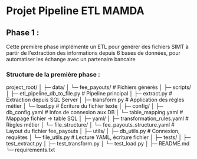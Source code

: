 # Projet Pipeline ETL MAMDA

## Phase 1 :
Cette première phase implémente un ETL pour générer des fichiers SIMT à partir de l'extraction des informations depuis 6 bases de données, pour automatiser les échange avec un partenaire bancaire
### Structure de la première phase : 
project_root/
│
├─ data/
│   └─ fee_payouts/                   # Fichiers générés
│
├─ scripts/
│   ├─ etl_pipeline_db_to_file.py     # Pipeline principal
│   ├─ extract.py                     # Extraction depuis SQL Server
│   ├─ transform.py                   # Application des règles métier
│   └─ load.py                        # Écriture du fichier texte
│
├─ config/
│   ├─ db_config.yaml                 # Infos de connexion aux DB
│   └─ table_mapping.yaml             # Mappage fichier → table SQL
│
├─ yaml/
│   ├─ transformation_rules.yaml      # Règles métier
│   └─ file_structure/
│       └─ fee_payouts_structure.yaml # Layout du fichier fee_payouts
│
├─ utils/
│   ├─ db_utils.py                    # Connexion, requêtes
│   └─ file_utils.py                  # Lecture YAML, écriture fichier
│
├─ tests/
│   ├─ test_extract.py
│   ├─ test_transform.py
│   └─ test_load.py
│
├─ README.md
└─ requirements.txt

